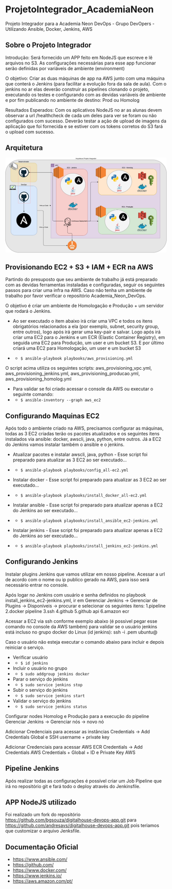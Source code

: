 # ProjetoIntegrador_AcademiaNeon
Projeto Integrador para a Academia Neon DevOps - Grupo DevOpers - Utilizando Ansible, Docker, Jenkins, AWS

## Sobre o Projeto Integrador
Introdução: Será fornecido um APP feito em NodeJS que escreve e lê arquivos no S3. As configurações necessárias para esse app funcionar serão definidas por variáveis de ambiente (environment)

O objetivo: Criar as duas máquinas de app na AWS junto com uma máquina que conterá o Jenkins (para facilitar a evolução
fora da sala de aula). Com o jenkins no ar elas deverão construir as pipelines clonando o projeto, executando os testes e configurando 
com as devidas variáveis de ambiente e por fim publicando no ambiente de destino: Prod ou Homolog

Resultados Esperados: Com os aplicativos NodeJS no ar as alunas devem observar a url /healthcheck de cada um deles para ver se foram ou não configurados com sucesso. Deverão testar a ação de upload de imagens da aplicação que foi fornecida e se estiver com os tokens corretos do S3 fará o upload com sucesso.

## Arquitetura

![Arquitetura](docs/DevOpers_ArquiteturaPI.jpg)

## Provisionando EC2 + S3 + IAM + ECR na AWS
Partindo do presuposto que seu ambiente de trabalho já está preparado com as devidas ferramentas instaladas e configuradas, seguir os seguintes passos para criar uma infra na AWS. Caso não tenha um ambiente de trabalho por favor verificar o repositório Academia_Neon_DevOps.

O objetivo é criar um ambiente de Homologação e Produção + um servidor que rodará o Jenkins.
* Ao ser executado o item abaixo irá criar uma VPC e todos os itens obrigatórios relacionados a ela (por exemplo, subnet, security group, entre outros), logo após irá gerar uma key-pair e salvar. Logo após irá criar uma EC2 para o Jenkins e um ECR (Elastic Container Registry), em seguida uma EC2 para Produção, um user e um bucket S3. E por último criará uma EC2 para Homologação, um user e um bucket S3

* * `$ ansible-playbook playbooks/aws_provisioning.yml`

O script acima utiliza os seguintes scripts: aws_provisioning_vpc.yml, aws_provisioning_jenkins.yml, aws_provisioning_producao.yml, aws_provisioning_homolog.yml

* Para validar se foi criado acessar o console da AWS ou executar o seguinte comando:
* * `$ ansible-inventory --graph aws_ec2`

## Configurando Maquinas EC2 
Após todo o ambiente criado na AWS, precisamos configurar as máquinas, todas as 3 EC2 criadas terão os pacotes atualizados e os seguintes itens instalados via ansible: docker, awscli, java, python, entre outros. Já a EC2 do Jenkins vamos instalar também o ansible e o jenkins. 

* Atualizar pacotes e instalar awscli, java, python - Esse script foi preparado para atualizar as 3 EC2 ao ser executado...
* * `$ ansible-playbook playbooks/config_all-ec2.yml`

* Instalar docker - Esse script foi preparado para atualizar as 3 EC2 ao ser executado...
* * `$ ansible-playbook playbooks/install_docker_all-ec2.yml`

* Instalar ansible - Esse script foi preparado para atualizar apenas a EC2 do Jenkins ao ser executado...
* * `$ ansible-playbook playbooks/install_ansible_ec2-jenkins.yml`

* Instalar jenkins - Esse script foi preparado para atualizar apenas a EC2 do Jenkins ao ser executado...
* * `$ ansible-playbook playbooks/install_jenkins_ec2-jenkins.yml`

## Configurando Jenkins 
Instalar plugins Jenkins que vamos utilizar em nosso pipeline.
Acessar a url de acordo com o nome ou ip publico gerado na AWS, para isso será necessário entrar no console.

Após logar no Jenkins com usuário e senha definidos no playbook install_jenkins_ec2-jenkins.yml, ir em Gerenciar Jenkins → Gerenciar de Plugins → Disponíveis → procurar e selecionar os seguintes itens:
    1.pipeline
    2.docker pipeline
    3.ssh
    4.github
    5.github api
    6.amazon ecr

Acessar a EC2 via ssh conforme exemplo abaixo (é possivel pegar esse comando no console da AWS também) para validar se o usuário jenkins está incluso no grupo docker do Linux (id jenkins):
ssh -i <chave que salvou>.pem ubuntu@<nome ou ip publico>   

Caso o usuário não esteja executar o comando abaixo para incluir e depois reiniciar o serviço.
* Verificar usuário
* * `$ id jenkins` 
* Incluir o usuário no grupo
* * `$ sudo addgroup jenkins docker` 
* Parar o serviço do jenkins
* * `$ sudo service jenkins stop`
* Subir o serviço do jenkins
* * `$ sudo service jenkins start`
* Validar o serviço do jenkins
* * `$ sudo service jenkins status`

Configurar nodes Homolog e Produção para a execução do pipeline
Gerenciar Jenkins → Gerenciar nós → novo nó

Adicionar Credenciais para acessar as instâncias
Credentials → Add Credentials
Global e SSH username + private key

Adicionar Credenciais para acessar AWS ECR
Credentials → Add Credentials
AWS Credentials + Global + ID e Private Key AWS

## Pipeline Jenkins
Após realizar todas as configurações é possível criar um Job Pipeline que irá no repositório git e fará todo o deploy através do Jenkinsfile.

## APP NodeJS utilizado
Foi realizado um fork do repositório https://github.com/bgsouza/digitalhouse-devops-app.git para https://github.com/andresavs/digitalhouse-devops-app.git pois teriamos que customizar o arquivo Jenksfile.

## Documentação Oficial

* https://www.ansible.com/
* https://github.com/
* https://www.docker.com/
* https://www.jenkins.io/
* https://aws.amazon.com/pt/
